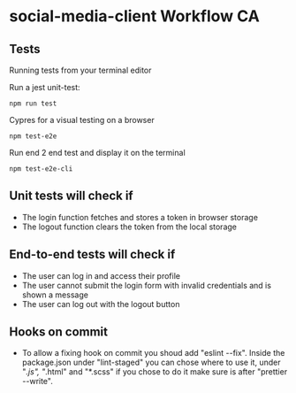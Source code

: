 # social-media-client Workflow CA

## Tests

Running tests from your terminal editor

Run a jest unit-test:

```
npm run test
```

Cypres for a visual testing on a browser

```
npm test-e2e
```

Run end 2 end test and display it on the terminal

```
npm test-e2e-cli
```

## Unit tests will check if

- The login function fetches and stores a token in browser storage
- The logout function clears the token from the local storage

## End-to-end tests will check if

- The user can log in and access their profile
- The user cannot submit the login form with invalid credentials and is shown a message
- The user can log out with the logout button

## Hooks on commit

- To allow a fixing hook on commit you shoud add "eslint --fix".
  Inside the package.json under "lint-staged" you can chose where to use it,
  under "_.js", "_.html" and "\*.scss" if you chose to do it make sure is after "prettier --write".
